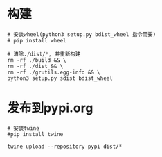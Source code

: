 # 构建
```shell
# 安装wheel(python3 setup.py bdist_wheel 指令需要)
# pip install wheel

# 清除./dist/*, 并重新构建
rm -rf ./build && \
rm -rf ./dist && \
rm -rf ./grutils.egg-info && \
python3 setup.py sdist bdist_wheel
```

# 发布到pypi.org
```shell
# 安装twine
#pip install twine

twine upload --repository pypi dist/*
```
